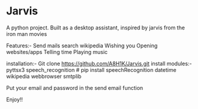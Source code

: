 # Jarvis
A python project. Built as a desktop assistant, inspired by jarvis from the iron man movies


Features:-
Send mails
search wikipedia
Wishing you
Opening websites/apps
Telling time 
Playing music

installation:-
Git clone https://github.com/A8H1K/Jarvis.git
install modules:-
pyttsx3
speech_recognition # pip install speechRecognition
datetime
wikipedia
webbrowser
smtplib

Put your email and password in the send email function

Enjoy!!
